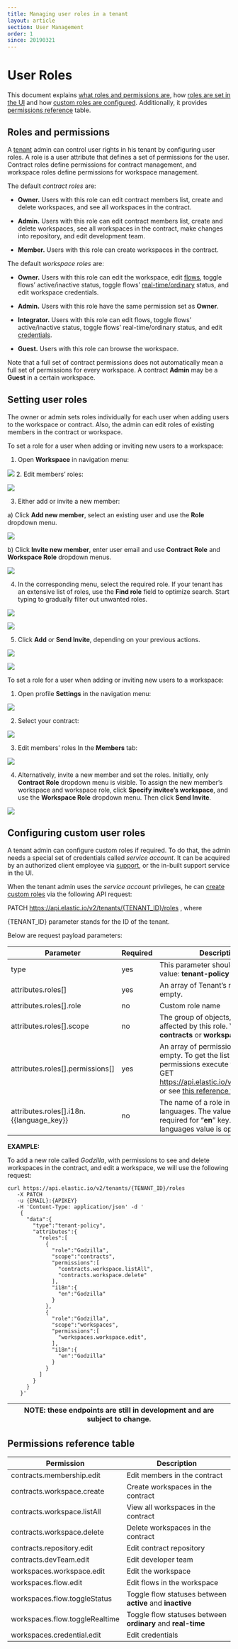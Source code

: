 ```yaml
---
title: Managing user roles in a tenant
layout: article
section: User Management
order: 1
since: 20190321
---
```


# User Roles


This document explains [what roles and permissions are](#roles-and-permissions),
how [roles are set in the UI](#setting-user-roles) and how [custom roles are
configured](#configuring-custom-user-roles). Additionally, it provides
[permissions reference](#permissions-reference-table) table.

## Roles and permissions


A [tenant](https://docs.elastic.io/getting-started/tenant.html) admin can
control user rights in his tenant by configuring user roles. A role is a user
attribute that defines a set of permissions for the user. Contract roles define
permissions for contract management, and workspace roles define permissions for
workspace management.

The default *contract roles* are:

-   **Owner.** Users with this role can edit contract members list, create and
    delete workspaces, and see all workspaces in the contract.

-   **Admin.** Users with this role can edit contract members list, create and
    delete workspaces, see all workspaces in the contract, make changes into
    repository, and edit development team.

-   **Member.** Users with this role can create workspaces in the contract.

The default *workspace roles* are:

-   **Owner.** Users with this role can edit the workspace, edit
    [flows](https://docs.elastic.io/getting-started/integration-flow.html),
    toggle flows’ active/inactive status, toggle flows’
    [real-time/ordinary](https://docs.elastic.io/guides/realtime-flows.html)
    status, and edit workspace credentials.

-   **Admin.** Users with this role have the same permission set as **Owner**.

-   **Integrator.** Users with this role can edit flows, toggle flows’
    active/inactive status, toggle flows’ real-time/ordinary status, and edit
    [credentials](https://docs.elastic.io/getting-started/credential.html).

-   **Guest.** Users with this role can browse the workspace.

Note that a full set of contract permissions does not automatically mean a full
set of permissions for every workspace. A contract **Admin** may be a **Guest**
in a certain workspace.

## Setting user roles


The owner or admin sets roles individually for each user when adding users to
the workspace or contract. Also, the admin can edit roles of existing members in
the contract or workspace.

To set a role for a user when adding or inviting new users to a workspace:

1.  Open **Workspace** in navigation menu:

![](https://user-images.githubusercontent.com/48761764/54754019-3039c180-4beb-11e9-97a0-8e29d9093981.jpg)
2.  Edit members’ roles:

![](https://user-images.githubusercontent.com/48761764/54753985-1a2c0100-4beb-11e9-88dc-e95cf3b28c03.png)

3.  Either add or invite a new member:

  a)  Click **Add new member**, select an existing user and use the **Role** dropdown menu.

![](https://user-images.githubusercontent.com/48761764/54754038-3891fc80-4beb-11e9-818f-af131fe6bfd9.jpg)

  b)  Click **Invite new member**, enter user email and use **Contract Role** and **Workspace Role** dropdown menus.

![](https://user-images.githubusercontent.com/48761764/54754026-33cd4880-4beb-11e9-8677-fc9ced4ff1c1.jpg)

4.  In the corresponding menu, select the required role. If your tenant has an extensive list of roles, use the **Find role** field to optimize search. Start typing to gradually filter out unwanted roles.

![](https://user-images.githubusercontent.com/48761764/54753842-b6093d00-4bea-11e9-8641-174a76b36d2f.jpg)

![](https://user-images.githubusercontent.com/48761764/54754016-2f089480-4beb-11e9-96aa-26bc1888b095.jpg)


5.  Click **Add** or **Send Invite**, depending on your previous actions.

![](https://user-images.githubusercontent.com/48761764/54754014-2d3ed100-4beb-11e9-9622-2861f33537fc.jpg)

![](https://user-images.githubusercontent.com/48761764/54754025-33cd4880-4beb-11e9-908a-63febb3873a8.jpg)

To set a role for a user when adding or inviting new users to a workspace:

1.  Open profile **Settings** in the navigation menu:

![](https://user-images.githubusercontent.com/48761764/54754010-2b750d80-4beb-11e9-9064-b12fb573a822.png)

2.  Select your contract:

![](https://user-images.githubusercontent.com/48761764/54753989-1c8e5b00-4beb-11e9-8d1c-0a522329f48b.png)

3.  Edit members’ roles In the **Members** tab:

![](https://user-images.githubusercontent.com/48761764/54753985-1a2c0100-4beb-11e9-88dc-e95cf3b28c03.png)

4.  Alternatively, invite a new member and set the roles. Initially, only **Contract Role** dropdown menu is visible. To assign the new member’s workspace and workspace role, click **Specify invitee’s workspace**, and use the **Workspace Role** dropdown menu. Then click **Send Invite**.

![](https://user-images.githubusercontent.com/48761764/54754027-3465df00-4beb-11e9-8b97-6cec9f836768.png)

## Configuring custom user roles


A tenant admin can configure custom roles if required. To do that, the admin
needs a special set of credentials called *service account*. It can be acquired
by an authorized client employee via [support](https://support.elastic.io), or
the in-built support service in the UI.

When the tenant admin uses the *service account* privileges, he can [create
custom roles](https://api.elastic.io/docs/v2/#update-tenant's-roles) via the
following API request:

PATCH https://api.elastic.io/v2/tenants/{TENANT_ID}/roles , where

{TENANT_ID} parameter stands for the ID of the tenant.

Below are request payload parameters:

| **Parameter**                            | **Required** | **Description**                                                                                                                                                                                                 |
|------------------------------------------|--------------|-----------------------------------------------------------------------------------------------------------------------------------------------------------------------------------------------------------------|
| type                                     | yes          | This parameter should have the value: **tenant-policy**                                                                                                                                                         |
| attributes.roles[]                       | yes          | An array of Tenant’s roles. It can be empty.                                                                                                                                                                    |
| attributes.roles[].role                  | no           | Custom role name                                                                                                                                                                                                |
| attributes.roles[].scope                 | no           | The group of objects, which is affected by this role. Value can be: **contracts** or **workspaces.**                                                                                                            |
| attributes.roles[].permissions[]         | yes          | An array of permissions. It can be empty. To get the list of available permissions execute the endpoint: GET https://api.elastic.io/v2/permissions or see [this reference table](#permissions-reference-table). |
| attributes.roles[].i18n.{{language_key}} | no           | The name of a role in different languages. The value is only required for “**en**” key. For other languages value is optional.                                                                                  |

**EXAMPLE:**

To add a new role called *Godzilla*, with permissions to see and delete
workspaces in the contract, and edit a workspace, we will use the following
request:
```
curl https://api.elastic.io/v2/tenants/{TENANT_ID}/roles
   -X PATCH
   -u {EMAIL}:{APIKEY}
   -H 'Content-Type: application/json' -d '
    {
      "data":{
        "type":"tenant-policy",
        "attributes":{
          "roles":[
            {
              "role":"Godzilla",
              "scope":"contracts",
              "permissions":[
                "contracts.workspace.listAll",
                "contracts.workspace.delete"
              ],
              "i18n":{
                "en":"Godzilla"
              }
            },
            {
              "role":"Godzilla",
              "scope":"workspaces",
              "permissions":[
                "workspaces.workspace.edit",               
              ],
              "i18n":{
                "en":"Godzilla"
              }
            }
          ]
        }
      }
    }'
```

| **NOTE:** these endpoints are still in development and are subject to change. |
|-------------------------------------------------------------------------------|


## Permissions reference table


| **Permission**                 | **Description**                                             |
|--------------------------------|-------------------------------------------------------------|
| contracts.membership.edit      | Edit members in the contract                                |
| contracts.workspace.create     | Create workspaces in the contract                           |
| contracts.workspace.listAll    | View all workspaces in the contract                         |
| contracts.workspace.delete     | Delete workspaces in the contract                           |
| contracts.repository.edit      | Edit contract repository                                    |
| contracts.devTeam.edit         | Edit developer team                                         |
| workspaces.workspace.edit      | Edit the workspace                                          |
| workspaces.flow.edit           | Edit flows in the workspace                                 |
| workspaces.flow.toggleStatus   | Toggle flow statuses between **active** and **inactive**    |
| workspaces.flow.toggleRealtime | Toggle flow statuses between **ordinary** and **real-time** |
| workspaces.credential.edit     | Edit credentials                                            |
